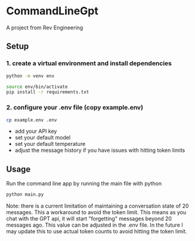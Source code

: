 # CommandLineGpt

A project from Rev Engineering

## Setup

### 1. create a virtual environment and install dependencies

```bash
python -m venv env
```

```bash
source env/bin/activate
pip install -r requirements.txt
```

### 2. configure your .env file (copy example.env)

```bash
cp example.env .env
```

- add your API key
- set your default model
- set your default temperature
- adjust the message history if you have issues with hitting token limits

## Usage

Run the command line app by running the main file with python

```bash
python main.py
```

Note: there is a current limitation of maintaining a conversation state of 20 messages. This a workaround to avoid the token limit. This means as you chat with the GPT api, it will start "forgetting" messages beyond 20 messages ago. This value can be adjusted in the .env file. In the future I may update this to use actual token counts to avoid hitting the token limit. 